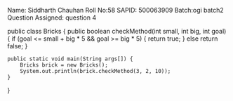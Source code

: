

Name: Siddharth Chauhan
Roll No:58
SAPID: 500063909
Batch:ogi batch2
Question Assigned: question 4


public class Bricks {
	public boolean checkMethod(int small, int big, int goal) {
	    if (goal <= small + big * 5 && goal >= big * 5) {
	        return true;
	    } else
	        return false;
	}

	public static void main(String args[]) {
	    Bricks brick = new Bricks();
	    System.out.println(brick.checkMethod(3, 2, 10));
	}
	  
  }
